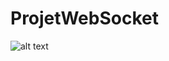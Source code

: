 # ProjetWebSocket

![alt text](https://github.com/[nlarou]/[ProjetWebSocket]/blob/[main]/login1.png.png?raw=true)
